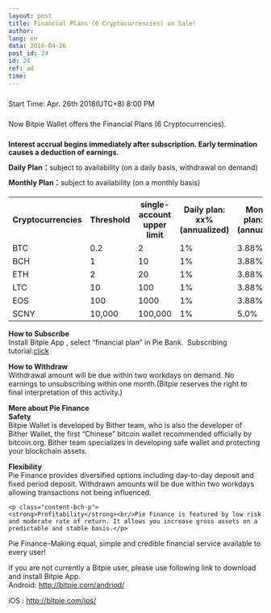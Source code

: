 ```yaml
---
layout: post
title: Financial Plans (6 Cryptocurrencies) on Sale!
author: 
lang: en
data: 2018-04-26
post_id: 24
id: 24
ref: ad
time: 
---
```


<div class="div-post-content-en " >
<p style="text-align:left !important;line-height:16px;padding-top:10">Start Time: Apr. 26th 2018(UTC+8) 8:00 PM</p>

<p style="text-align:left;line-height:16px;padding-top:10">Now Bitpie Wallet offers the Financial Plans (6 Cryptocurrencies).</p>

<p style="text-align:left;line-height:16px;padding-top:10"><strong>Interest accrual begins immediately after subscription. Early termination causes a deduction of earnings.
</strong></p>
<p style="text-align:left;line-height:16px;padding-top:0"><strong>Daily Plan：</strong>subject to availability (on a daily basis, withdrawal on demand)</p>
<p style="text-align:left;line-height:16px;padding-top:0"><strong>Monthly Plan：</strong>subject to availability (on a monthly basis)</p>

<table style="margin-top:20px;" class="bch-post-en" >
<tr><th>Cryptocurrencies</th><th>Threshold</th><th>single-account upper limit
</th><th>Daily plan: xx%(annualized)
</th><th>Monthly plan:xx%(annualized)</th></tr>
<tr><td>BTC</td><td>0.2</td><td>2</td><td>1%</td><td>3.88%</td></tr>
<tr><td>BCH</td><td>1</td><td>10</td><td>1%</td><td>3.88%</td></tr>
<tr><td>ETH</td><td>2</td><td>20</td><td>1%</td><td>3.88%</td></tr>
<tr><td>LTC</td><td>10</td><td>100</td><td>1%</td><td>3.88%</td></tr>
<tr><td>EOS</td><td>100</td><td>1000</td><td>1%</td><td>3.88%</td></tr>
<tr><td>SCNY</td><td>10,000</td><td>100,000</td><td>1%</td><td>5.0%</td></tr>



</table>


<p class="content-bch-p">
<strong >How to Subscribe</strong><br/>
	Install Bitpie App , select “financial plan” in Pie Bank. 
Subscribing tutorial:<a href="http://docs.bitpie.com/en/latest/financialPlan/index.html" target="_blank">click</a></p>
    

<p class="content-bch-p">
	<strong>How to Withdraw</strong><br/>Withdrawal amount will be due within two workdays on demand.
No earnings to unsubscribing within one month.(Bitpie reserves the right to final interpretation of this activity.)</p>


<p class="content-bch-p">
	<strong>More about Pie Finance</strong><br/>
	<strong>Safety</strong><br/>Bitpie Wallet is developed by Bither team, who is also the developer of Bither Wallet, the first “Chinese” bitcoin wallet recommended officially by bitcoin.org. Bither team specializes in developing safe wallet and protecting your blockchain assets.</p>


<p class="content-bch-p">
	<strong>Flexibility</strong><br/>Pie Finance provides diversified options including day-to-day deposit and fixed period deposit. Withdrawn amounts will be due within two workdays allowing transactions not being influenced.</p>



	<p class="content-bch-p">
	<strong>Profitability</strong><br/>Pie Finance is featured by low risk and moderate rate of return. It allows you increase gross assets on a predictable and stable basis.</p>





<p class="content-bch-p">Pie Finance–Making equal, simple and credible financial service available to every user!
</p>


<p class="bch-p">
If you are not currently a Bitpie user, please use following link to download and install Bitpie App.<br/>
Android: <a href="http://bitpie.com/andriod/" target="_blank">http://bitpie.com/andriod/</a><br/>

iOS : <a href="http://bitpie.com/ios/" target="_blank">http://bitpie.com/ios/</a><br/>
</p>

</div>
